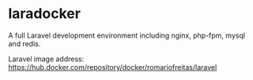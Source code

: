 # laradocker
A full Laravel development environment including nginx, php-fpm, mysql and redis.

Laravel image address: https://hub.docker.com/repository/docker/romariofreitas/laravel
